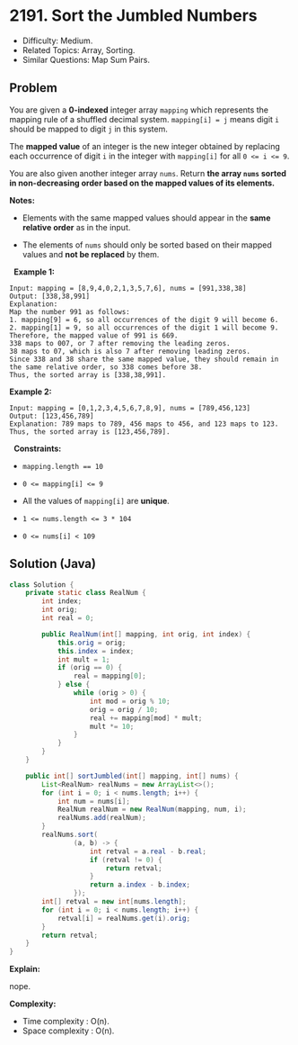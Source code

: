 # 2191. Sort the Jumbled Numbers

- Difficulty: Medium.
- Related Topics: Array, Sorting.
- Similar Questions: Map Sum Pairs.

## Problem

You are given a **0-indexed** integer array ```mapping``` which represents the mapping rule of a shuffled decimal system. ```mapping[i] = j``` means digit ```i``` should be mapped to digit ```j``` in this system.

The **mapped value** of an integer is the new integer obtained by replacing each occurrence of digit ```i``` in the integer with ```mapping[i]``` for all ```0 <= i <= 9```.

You are also given another integer array ```nums```. Return **the array **```nums```** sorted in **non-decreasing** order based on the **mapped values** of its elements.**

**Notes:**


	
- Elements with the same mapped values should appear in the **same relative order** as in the input.
	
- The elements of ```nums``` should only be sorted based on their mapped values and **not be replaced** by them.


 
**Example 1:**

```
Input: mapping = [8,9,4,0,2,1,3,5,7,6], nums = [991,338,38]
Output: [338,38,991]
Explanation: 
Map the number 991 as follows:
1. mapping[9] = 6, so all occurrences of the digit 9 will become 6.
2. mapping[1] = 9, so all occurrences of the digit 1 will become 9.
Therefore, the mapped value of 991 is 669.
338 maps to 007, or 7 after removing the leading zeros.
38 maps to 07, which is also 7 after removing leading zeros.
Since 338 and 38 share the same mapped value, they should remain in the same relative order, so 338 comes before 38.
Thus, the sorted array is [338,38,991].
```

**Example 2:**

```
Input: mapping = [0,1,2,3,4,5,6,7,8,9], nums = [789,456,123]
Output: [123,456,789]
Explanation: 789 maps to 789, 456 maps to 456, and 123 maps to 123. Thus, the sorted array is [123,456,789].
```

 
**Constraints:**


	
- ```mapping.length == 10```
	
- ```0 <= mapping[i] <= 9```
	
- All the values of ```mapping[i]``` are **unique**.
	
- ```1 <= nums.length <= 3 * 104```
	
- ```0 <= nums[i] < 109```



## Solution (Java)

```java
class Solution {
    private static class RealNum {
        int index;
        int orig;
        int real = 0;

        public RealNum(int[] mapping, int orig, int index) {
            this.orig = orig;
            this.index = index;
            int mult = 1;
            if (orig == 0) {
                real = mapping[0];
            } else {
                while (orig > 0) {
                    int mod = orig % 10;
                    orig = orig / 10;
                    real += mapping[mod] * mult;
                    mult *= 10;
                }
            }
        }
    }

    public int[] sortJumbled(int[] mapping, int[] nums) {
        List<RealNum> realNums = new ArrayList<>();
        for (int i = 0; i < nums.length; i++) {
            int num = nums[i];
            RealNum realNum = new RealNum(mapping, num, i);
            realNums.add(realNum);
        }
        realNums.sort(
                (a, b) -> {
                    int retval = a.real - b.real;
                    if (retval != 0) {
                        return retval;
                    }
                    return a.index - b.index;
                });
        int[] retval = new int[nums.length];
        for (int i = 0; i < nums.length; i++) {
            retval[i] = realNums.get(i).orig;
        }
        return retval;
    }
}
```

**Explain:**

nope.

**Complexity:**

* Time complexity : O(n).
* Space complexity : O(n).
